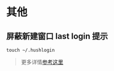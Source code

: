 # 其他

## 屏蔽新建窗口 last login 提示

```
touch ~/.hushlogin
```

> 更多详情[参考这里](http://osxdaily.com/2010/06/22/remove-the-last-login-message-from-the-terminal/)
